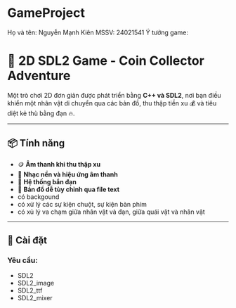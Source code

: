 # GameProject
Họ và tên: Nguyễn Mạnh Kiên
MSSV: 24021541
Ý tưởng game: 
# 🔫 2D SDL2 Game - Coin Collector Adventure

Một trò chơi 2D đơn giản được phát triển bằng **C++ và SDL2**, nơi bạn điều khiển một nhân vật di chuyển qua các bản đồ, thu thập tiền xu 💰 và tiêu diệt kẻ thù bằng đạn 🔥.

---

## 📦 Tính năng

- 🪙 **Âm thanh khi thu thập xu**
- 🎵 **Nhạc nền và hiệu ứng âm thanh**
- 🔫 **Hệ thống bắn đạn**
- 🧠 **Bản đồ dễ tùy chỉnh qua file text**
- có backgound
- có xử lý các sự kiện chuột, sự kiện bàn phím
- có xủ lý va chạm giữa nhân vật và đạn, giữa quái vật và nhân vật
---

## 🚀 Cài đặt

### Yêu cầu:

- SDL2
- SDL2_image
- SDL2_ttf
- SDL2_mixer



